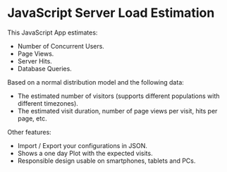 JavaScript Server Load Estimation
=========================

This JavaScript App estimates:
   * Number of Concurrent Users.
   * Page Views.
   * Server Hits.
   * Database Queries.

Based on a normal distribution model and the following data:
   * The estimated number of visitors (supports different populations with different timezones).
   * The estimated visit duration, number of page views per visit, hits per page, etc.

Other features:
   * Import / Export your configurations in JSON.
   * Shows a one day Plot with the expected visits.
   * Responsible design usable on smartphones, tablets and PCs.
